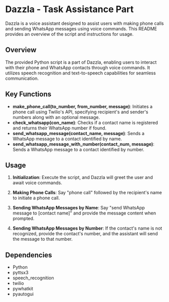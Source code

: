 # Dazzla - Task Assistance Part

Dazzla is a voice assistant designed to assist users with making phone calls and sending WhatsApp messages using voice commands. This README provides an overview of the script and instructions for usage.

## Overview

The provided Python script is a part of Dazzla, enabling users to interact with their phone and WhatsApp contacts through voice commands. It utilizes speech recognition and text-to-speech capabilities for seamless communication.

## Key Functions

- **make_phone_call(to_number, from_number, message)**: Initiates a phone call using Twilio's API, specifying recipient's and sender's numbers along with an optional message.
- **check_whatsapp(con_name)**: Checks if a contact name is registered and returns their WhatsApp number if found.
- **send_whatsapp_message(contact_name, message)**: Sends a WhatsApp message to a contact identified by name.
- **send_whatsapp_message_with_number(contact_num, message)**: Sends a WhatsApp message to a contact identified by number.

## Usage

1. **Initialization**: Execute the script, and Dazzla will greet the user and await voice commands.

2. **Making Phone Calls**: Say "phone call" followed by the recipient's name to initiate a phone call.

3. **Sending WhatsApp Messages by Name**: Say "send WhatsApp message to [contact name]" and provide the message content when prompted.

4. **Sending WhatsApp Messages by Number**: If the contact's name is not recognized, provide the contact's number, and the assistant will send the message to that number.

## Dependencies

- Python
- pyttsx3
- speech_recognition
- twilio
- pywhatkit
- pyautogui

